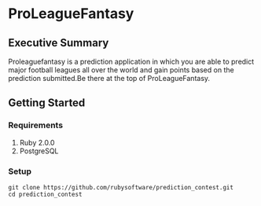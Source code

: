 # ProLeagueFantasy


## Executive Summary

Proleaguefantasy is a prediction application in which you are able to predict major football leagues all over the world and gain points based on the prediction submitted.Be there at the top of ProLeagueFantasy.

## Getting Started

### Requirements

1. Ruby 2.0.0
2. PostgreSQL

### Setup

```
git clone https://github.com/rubysoftware/prediction_contest.git
cd prediction_contest
```
